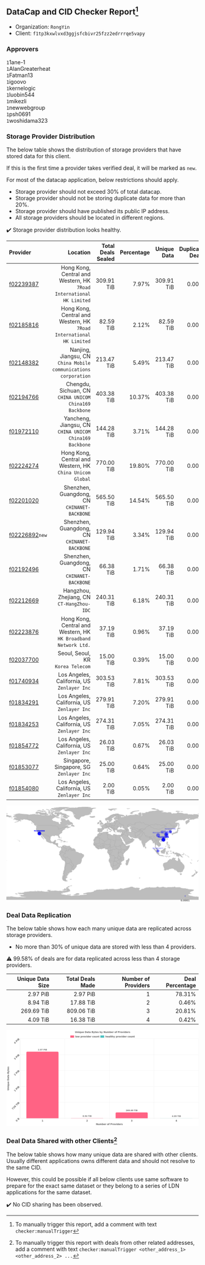## DataCap and CID Checker Report[^1]
 - Organization: `RongYin`
 - Client: `f1tp3kxwlvxd3ggjsfcbivr25fzz2edrrrqe5vapy`
### Approvers
`1`1ane-1<br/>`1`AlanGreaterheat<br/>`1`Fatman13<br/>`1`igoovo<br/>`1`kernelogic<br/>`1`luobin544<br/>`1`mikezli<br/>`1`newwebgroup<br/>`1`psh0691<br/>`1`woshidama323

### Storage Provider Distribution
The below table shows the distribution of storage providers that have stored data for this client.

If this is the first time a provider takes verified deal, it will be marked as `new`.

For most of the datacap application, below restrictions should apply.
 - Storage provider should not exceed 30% of total datacap.
 - Storage provider should not be storing duplicate data for more than 20%.
 - Storage provider should have published its public IP address.
 - All storage providers should be located in different regions.

✔️ Storage provider distribution looks healthy.

| Provider                                                    |                                                                Location | Total Deals Sealed | Percentage | Unique Data | Duplicate Deals |
| :---------------------------------------------------------- | ----------------------------------------------------------------------: | -----------------: | ---------: | ----------: | --------------: |
| [f02239387](https://filfox.info/en/address/f02239387)       | Hong Kong, Central and Western, HK<br/>`7Road International HK Limited` |         309.91 TiB |      7.97% |  309.91 TiB |           0.00% |
| [f02185816](https://filfox.info/en/address/f02185816)       | Hong Kong, Central and Western, HK<br/>`7Road International HK Limited` |          82.59 TiB |      2.12% |   82.59 TiB |           0.00% |
| [f02148382](https://filfox.info/en/address/f02148382)       |      Nanjing, Jiangsu, CN<br/>`China Mobile communications corporation` |         213.47 TiB |      5.49% |  213.47 TiB |           0.00% |
| [f02194766](https://filfox.info/en/address/f02194766)       |               Chengdu, Sichuan, CN<br/>`CHINA UNICOM China169 Backbone` |         403.38 TiB |     10.37% |  403.38 TiB |           0.00% |
| [f01972110](https://filfox.info/en/address/f01972110)       |              Yancheng, Jiangsu, CN<br/>`CHINA UNICOM China169 Backbone` |         144.28 TiB |      3.71% |  144.28 TiB |           0.00% |
| [f02224274](https://filfox.info/en/address/f02224274)       |            Hong Kong, Central and Western, HK<br/>`China Unicom Global` |         770.00 TiB |     19.80% |  770.00 TiB |           0.00% |
| [f02201020](https://filfox.info/en/address/f02201020)       |                         Shenzhen, Guangdong, CN<br/>`CHINANET-BACKBONE` |         565.50 TiB |     14.54% |  565.50 TiB |           0.00% |
| [f02226892](https://filfox.info/en/address/f02226892)`new`  |                         Shenzhen, Guangdong, CN<br/>`CHINANET-BACKBONE` |         129.94 TiB |      3.34% |  129.94 TiB |           0.00% |
| [f02192496](https://filfox.info/en/address/f02192496)       |                         Shenzhen, Guangdong, CN<br/>`CHINANET-BACKBONE` |          66.38 TiB |      1.71% |   66.38 TiB |           0.00% |
| [f02212669](https://filfox.info/en/address/f02212669)       |                            Hangzhou, Zhejiang, CN<br/>`CT-HangZhou-IDC` |         240.31 TiB |      6.18% |  240.31 TiB |           0.00% |
| [f02223876](https://filfox.info/en/address/f02223876)       |      Hong Kong, Central and Western, HK<br/>`HK Broadband Network Ltd.` |          37.19 TiB |      0.96% |   37.19 TiB |           0.00% |
| [f02037700](https://filfox.info/en/address/f02037700)       |                                    Seoul, Seoul, KR<br/>`Korea Telecom` |          15.00 TiB |      0.39% |   15.00 TiB |           0.00% |
| [f01740934](https://filfox.info/en/address/f01740934)       |                          Los Angeles, California, US<br/>`Zenlayer Inc` |         303.53 TiB |      7.81% |  303.53 TiB |           0.00% |
| [f01834291](https://filfox.info/en/address/f01834291)       |                          Los Angeles, California, US<br/>`Zenlayer Inc` |         279.91 TiB |      7.20% |  279.91 TiB |           0.00% |
| [f01834253](https://filfox.info/en/address/f01834253)       |                          Los Angeles, California, US<br/>`Zenlayer Inc` |         274.31 TiB |      7.05% |  274.31 TiB |           0.00% |
| [f01854772](https://filfox.info/en/address/f01854772)       |                          Los Angeles, California, US<br/>`Zenlayer Inc` |          26.03 TiB |      0.67% |   26.03 TiB |           0.00% |
| [f01853077](https://filfox.info/en/address/f01853077)       |                             Singapore, Singapore, SG<br/>`Zenlayer Inc` |          25.00 TiB |      0.64% |   25.00 TiB |           0.00% |
| [f01854080](https://filfox.info/en/address/f01854080)       |                          Los Angeles, California, US<br/>`Zenlayer Inc` |           2.00 TiB |      0.05% |    2.00 TiB |           0.00% |

<img src="https://raw.githubusercontent.com/data-preservation-programs/filplus-checker-assets/main/filecoin-project/filecoin-plus-large-datasets/issues/2050/1690421499945.png"/>

### Deal Data Replication
The below table shows how each many unique data are replicated across storage providers.

- No more than 30% of unique data are stored with less than 4 providers.

⚠️ 99.58% of deals are for data replicated across less than 4 storage providers.

| Unique Data Size | Total Deals Made | Number of Providers | Deal Percentage |
| ---------------: | ---------------: | ------------------: | --------------: |
|         2.97 PiB |         2.97 PiB |                   1 |          78.31% |
|         8.94 TiB |        17.88 TiB |                   2 |           0.46% |
|       269.69 TiB |       809.06 TiB |                   3 |          20.81% |
|         4.09 TiB |        16.38 TiB |                   4 |           0.42% |

<img src="https://raw.githubusercontent.com/data-preservation-programs/filplus-checker-assets/main/filecoin-project/filecoin-plus-large-datasets/issues/2050/1690421500500.png"/>

### Deal Data Shared with other Clients[^3]
The below table shows how many unique data are shared with other clients.
Usually different applications owns different data and should not resolve to the same CID.

However, this could be possible if all below clients use same software to prepare for the exact same dataset or they belong to a series of LDN applications for the same dataset.

✔️ No CID sharing has been observed.

[^1]: To manually trigger this report, add a comment with text `checker:manualTrigger`

[^2]: Deals from those addresses are combined into this report as they are specified with `checker:manualTrigger`

[^3]: To manually trigger this report with deals from other related addresses, add a comment with text `checker:manualTrigger <other_address_1> <other_address_2> ...`
